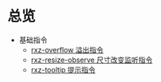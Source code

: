 # 总览

+ 基础指令
  + [rxz-overflow 溢出指令](./base/rxzoverflow.html)
  + [rxz-resize-observe 尺寸改变监听指令](./base/rxzresizeobserve.html)
  + [rxz-tooltip 提示指令](./base/rxztooltip.html)
